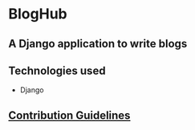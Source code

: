 # BlogHub

## A Django application to write blogs

## Technologies used 
+ Django

## [Contribution Guidelines](CONTRIBUTE.md)
